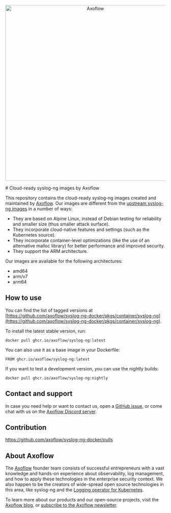 
<p align="center">
  <picture>
    <source media="(prefers-color-scheme: light)" srcset="https://axoflow.com/wp-content/uploads/2023/03/axoflow-logging_unleashed-blue.svg">
    <source media="(prefers-color-scheme: dark)" srcset="https://axoflow.com/wp-content/uploads/2023/03/axoflow-logging_unleashed-grey.svg">
    <img alt="Axoflow" src="https://github.com/axoflow/syslog-ng-docker/raw/master/docs/logo.svg" width="550">
  </picture>
</p>
# Cloud-ready syslog-ng images by Axoflow

This repository contains the cloud-ready syslog-ng images created and maintained by [Axoflow](https://axoflow.com). Our images are different from the [upstream syslog-ng images](https://hub.docker.com/r/balabit/syslog-ng/) in a number of ways:

- They are based on Alpine Linux, instead of Debian testing for reliability and smaller size (thus smaller attack surface).
- They incorporate cloud-native features and settings (such as the Kubernetes source).
- They incorporate container-level optimizations (like the use of an alternative malloc library) for better performance and improved security.
- They support the ARM architecture.

Our images are available for the following architectures:

- amd64
- arm/v7
- arm64

## How to use

You can find the list of tagged versions at [https://github.com/axoflow/syslog-ng-docker/pkgs/container/syslog-ng](https://github.com/axoflow/syslog-ng-docker/pkgs/container/syslog-ng).

To install the latest stable version, run:

```shell
docker pull ghcr.io/axoflow/syslog-ng:latest
```

You can also use it as a base image in your Dockerfile:

```shell
FROM ghcr.io/axoflow/syslog-ng:latest
```

If you want to test a development version, you can use the nightly builds:

```shell
docker pull ghcr.io/axoflow/syslog-ng:nightly
```

## Contact and support

In case you need help or want to contact us, open a [GitHub issue](https://github.com/axoflow/syslog-ng-docker/issues), or come chat with us on the [Axoflow Discord server](FIXME).

## Contribution

https://github.com/axoflow/syslog-ng-docker/pulls

## About Axoflow

The [Axoflow](https://axoflow.com) founder team consists of successful entrepreneurs with a vast knowledge and hands-on experience about observability, log management, and how to apply these technologies in the enterprise security context. We also happen to be the creators of wide-spread open source technologies in this area, like syslog-ng and the [Logging operator for Kubernetes](https://github.com/kube-logging/logging-operator).

To learn more about our products and our open-source projects, visit the [Axoflow blog](https://axoflow.com/blog/), or [subscribe to the Axoflow newsletter](https://axoflow.com/#newsletter-subscription).
